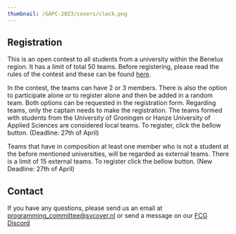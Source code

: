 ```yaml
---
thumbnail: /GAPC-2023/covers/clock.png
---
```


## Registration

This is an open contest to all students from a university within the Benelux region. It has a limit of total 50 teams. Before registering, please read the rules of the contest and these can be found [here](./rules).

In the contest, the teams can have 2 or 3 members. There is also the option to participate alone or to register alone and then be added in a random team. Both options can be requested in the registration form. Regarding teams, only the captain needs to make the registration. The teams formed with students from the University of Groningen or Hanze University of Applied Sciences are considered local teams. To register, click the bellow button. (Deadline: 27th of April)


Teams that have in composition at least one member who is not a student at the before mentioned universities, will be regarded as external teams. There is a limit of 15 external teams. To register click the bellow button. (New Deadline: 27th of April)




## Contact 

If you have any questions, please send us an email at programming_committee@svcover.nl or send a message on our [FCG Discord](https://discord.com/invite/JfzxyBHPsH)